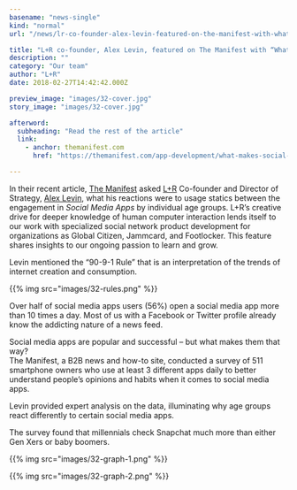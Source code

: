 ```yaml
---
basename: "news-single"
kind: "normal"
url: "/news/lr-co-founder-alex-levin-featured-on-the-manifest-with-what-makes-social-media-apps-successful.html"

title: "L+R co-founder, Alex Levin, featured on The Manifest with “What Makes Social Media Apps Successful”"
description: ""
category: "Our team"
author: "L+R"
date: 2018-02-27T14:42:42.000Z

preview_image: "images/32-cover.jpg"
story_image: "images/32-cover.jpg"

afterword:
  subheading: "Read the rest of the article"
  link:
    - anchor: themanifest.com
      href: "https://themanifest.com/app-development/what-makes-social-media-apps-successful?utm_content=67766299&utm_medium=social&utm_source=twitter"

---
```


In their recent article, [The Manifest](https://themanifest.com/) asked [L+R](https://www.facebook.com/levinriegner/?fref=mentions) Co-founder and Director of Strategy, [Alex Levin](https://www.facebook.com/alex.marshall.levin?fref=mentions), what his reactions were to usage statics between the engagement in *Social Media Apps* by individual age groups. L+R’s creative drive for deeper knowledge of human computer interaction lends itself to our work with specialized social network product development for organizations as Global Citizen, Jammcard, and Footlocker. This feature shares insights to our ongoing passion to learn and grow.

Levin mentioned the “90-9-1 Rule” that is an interpretation of the trends of internet creation and consumption.

{{% img src="images/32-rules.png" %}}

Over half of social media apps users (56%) open a social media app more than 10 times a day. Most of us with a Facebook or Twitter profile already know the addicting nature of a news feed.

Social media apps are popular and successful – but what makes them that way?\
The Manifest, a B2B news and how-to site, conducted a survey of 511 smartphone owners who use at least 3 different apps daily to better understand people’s opinions and habits when it comes to social media apps.

Levin provided expert analysis on the data, illuminating why age groups react differently to certain social media apps.

The survey found that millennials check Snapchat much more than either Gen Xers or baby boomers.

{{% img src="images/32-graph-1.png" %}}

{{% img src="images/32-graph-2.png" %}}
